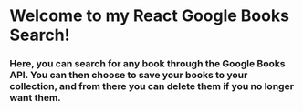 # Welcome to my React Google Books Search!

### Here, you can search for any book through the Google Books API. You can then choose to save your books to your collection, and from there you can delete them if you no longer want them. 
